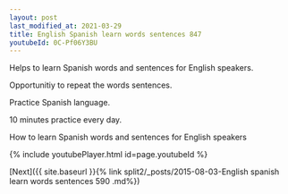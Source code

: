 ```yaml
---
layout: post
last_modified_at: 2021-03-29
title: English Spanish learn words sentences 847 
youtubeId: 0C-Pf06Y3BU
---
```

 
 
Helps to learn Spanish words and sentences for English speakers.

Opportunitiy to repeat the words sentences. 

Practice Spanish language. 
 
10 minutes practice every day. 
 
How to learn Spanish words and sentences for English speakers 
 
{% include youtubePlayer.html id=page.youtubeId %}
 
 
[Next]({{ site.baseurl }}{% link  split2/_posts/2015-08-03-English spanish learn words sentences 590 .md%})
 
